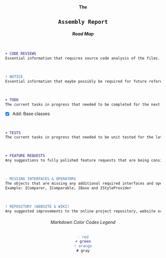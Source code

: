 <center>

#### The
## <code>Assembly Report</code>
#### <em>Road Map</em></center>

<br/>

```diff
+ CODE REVIEWS
Essential information that requires source code analysis of the files.
```

<br>

```diff
! NOTICE
Essential information that maybe possibly be required for future references.
```

<br>

```diff
+ TODO
The current tasks in progress that needed to be completed for the next commit.
```

- [x] Add: Base classes

<br>

```diff
+ TESTS
The current tasks in progress that needed to be unit tested for the latest commit.
```

<br>

```diff
+ FEATURE REQUESTS
Any suggestions to fully polished feature requests that are being considered for future versions.
```
 
<br>

```diff
- MISSING INTERFACES & OPERATORS
The objects that are missing any additional required interfaces and operators.
Example: IComparer, IComparable, IBase and IStyleProvider
```

<br>

```diff
! REPOSITORY (WEBSITE & WIKI)
Any suggested improvements to the online project repository, website or its Wiki pages.
```

<center>

###### Markdown Color Codes Legend

```diff
- red
+ green
! orange
# gray
```

</center>

[comment]: # "The end of the file."